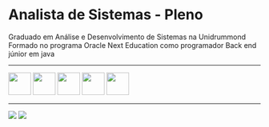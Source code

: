 # Analista de Sistemas - Pleno
Graduado em Análise e Desenvolvimento de Sistemas na Unidrummond <br>
Formado no programa Oracle Next Education como programador Back end júnior em java <br>
<hr>

<div style= "display: inline_block">
  <img alling="center" heigt="45" width="45" src="https://cdn.jsdelivr.net/gh/devicons/devicon/icons/java/java-original.svg" />
  <img alling="center" heigt="45" width="45" src="https://cdn.jsdelivr.net/gh/devicons/devicon/icons/javascript/javascript-original.svg" />
  <img alling="center" heigt="45" width="45"src="https://cdn.jsdelivr.net/gh/devicons/devicon/icons/html5/html5-plain-wordmark.svg" />
  <img alling="center" heigt="45" width="45" src="https://cdn.jsdelivr.net/gh/devicons/devicon/icons/css3/css3-plain-wordmark.svg" />
  <img alling="center" heigt="45" width="45" src="https://cdn.jsdelivr.net/gh/devicons/devicon/icons/mysql/mysql-original-wordmark.svg" />
 <hr>
</div>

<div>
  <a href= "https://www.linkedin.com/in/renatobatis" targt="_blank"><img src ="https://img.shields.io/badge/LinkedIn-0077B5?style=for-the-badge&logo=linkedin&logoColor=white" target ="_blank"></a>  
 <a href= "mailto:contato.renatobatista13@gmail.com"><img src ="https://img.shields.io/badge/Gmail-D14836?style=for-the-badge&logo=gmail&logoColor=white" target ="_blank"></a>
</div>
